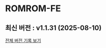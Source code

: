 # ROMROM-FE

<!-- 수정하지마세요 자동으로 동기화 됩니다 -->
## 최신 버전 : v1.1.31 (2025-08-10)

[전체 버전 기록 보기](CHANGELOG.md)

